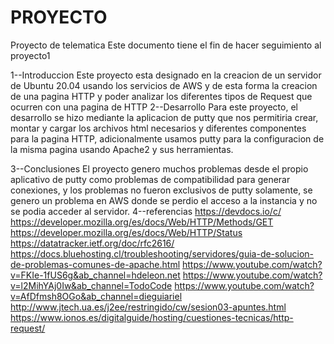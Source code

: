 # PROYECTO
Proyecto de telematica
Este documento tiene el fin de hacer seguimiento al proyecto1

1--Introduccion
Este proyecto esta designado en la creacion de un servidor de Ubuntu 20.04 usando los servicios de AWS y de esta forma la creacion de una pagina HTTP y poder analizar los diferentes tipos de Request que ocurren con una pagina de HTTP
2--Desarrollo
Para este proyecto, el desarrollo se hizo mediante la aplicacion de putty que nos permitiria crear, montar y cargar los archivos html necesarios y diferentes componentes para la pagina HTTP, adicionalmente usamos putty para la configuracion de la misma pagina usando Apache2 y sus herramientas.

3--Conclusiones
El proyecto genero muchos problemas desde el propio aplicativo de putty como problemas de compatibilidad para generar conexiones, y los problemas no fueron exclusivos de putty solamente, se genero un problema en AWS donde se perdio el acceso a la instancia y no se podia acceder al servidor.
4--referencias 
https://devdocs.io/c/
https://developer.mozilla.org/es/docs/Web/HTTP/Methods/GET
https://developer.mozilla.org/es/docs/Web/HTTP/Status
https://datatracker.ietf.org/doc/rfc2616/
https://docs.bluehosting.cl/troubleshooting/servidores/guia-de-solucion-de-problemas-comunes-de-apache.html
https://www.youtube.com/watch?v=FKIe-1fUS6g&ab_channel=hdeleon.net
https://www.youtube.com/watch?v=l2MihYAj0Iw&ab_channel=TodoCode
https://www.youtube.com/watch?v=AfDfmsh8OGo&ab_channel=dieguiariel
http://www.jtech.ua.es/j2ee/restringido/cw/sesion03-apuntes.html
https://www.ionos.es/digitalguide/hosting/cuestiones-tecnicas/http-request/
